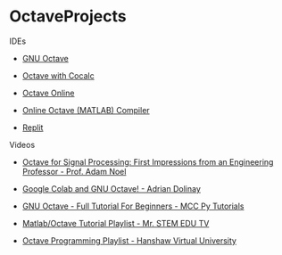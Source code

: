 # OctaveProjects

IDEs

* [GNU Octave](https://octave.org)

* [Octave with Cocalc](https://cocalc.com/features/octave)

* [Octave Online](https://octave-online.net)

* [Online Octave (MATLAB) Compiler](https://www.mycompiler.io/online-octave-matlab-compiler)

* [Replit](https://replit.com)

Videos

* [Octave for Signal Processing: First Impressions from an Engineering Professor - Prof. Adam Noel](https://youtu.be/H2AhZycbdOg?si=xK9Yerxigx7lR8zp)

* [Google Colab and GNU Octave! - Adrian Dolinay](https://youtu.be/Gx-5LJFDD5U?si=Ul2L0MErTLr6jauN)

* [GNU Octave - Full Tutorial For Beginners - MCC Py Tutorials](https://youtu.be/woiU5PRVm7M?si=j8c_a8Zi6N4Skkyu)

* [Matlab/Octave Tutorial Playlist - Mr. STEM EDU TV](https://youtube.com/playlist?list=PLuR45MKVZJHiQDOdSzGcl7_S0jSOHn8o_&si=SDv88C7WjjszX8v-)

* [Octave Programming Playlist - Hanshaw Virtual University](https://youtube.com/playlist?list=PLTwPa5Tfu7AWcFaPV4uQSRr8EzYlv61Ow&si=qpeahcHESXWUthB-)

